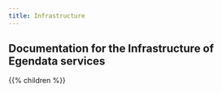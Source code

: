 ```yaml
---
title: Infrastructure
---
```


## Documentation for the Infrastructure of Egendata services

{{% children %}}
